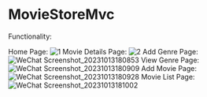# MovieStoreMvc

Functionality:

Home Page:
![1](https://github.com/yuhui17/MovieStoreMvc/assets/88811702/a52ef11a-85f6-4f17-8d43-f5d2123ea4ad)
Movie Details Page:
![2](https://github.com/yuhui17/MovieStoreMvc/assets/88811702/42e30af4-2138-4b2b-802c-dc1901c7e368)
Add Genre Page:
![WeChat Screenshot_20231013180853](https://github.com/yuhui17/MovieStoreMvc/assets/88811702/f9af9929-b006-412f-a078-714512d94f60)
View Genre Page:
![WeChat Screenshot_20231013180909](https://github.com/yuhui17/MovieStoreMvc/assets/88811702/770660ca-7814-4bb4-9f6a-ca2da032d821)
Add Movie Page:
![WeChat Screenshot_20231013180928](https://github.com/yuhui17/MovieStoreMvc/assets/88811702/53df879c-6fb4-461b-bdd0-30b1a5c1312d)
Movie List Page:
![WeChat Screenshot_20231013181002](https://github.com/yuhui17/MovieStoreMvc/assets/88811702/457cda16-b09e-47d9-b505-223f775fe0b6)
